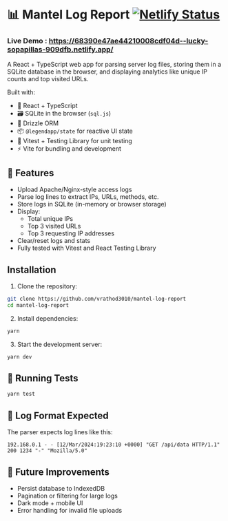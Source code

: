 # 📊 Mantel Log Report [![Netlify Status](https://api.netlify.com/api/v1/badges/5abbeb25-454f-422b-86a6-5edad5b13998/deploy-status)](https://app.netlify.com/projects/lucky-sopapillas-909dfb/deploys)

### Live Demo : https://68390e47ae44210008cdf04d--lucky-sopapillas-909dfb.netlify.app/

A React + TypeScript web app for parsing server log files, storing them in a SQLite database in the browser, and displaying analytics like unique IP counts and top visited URLs.

Built with:

- 🧠 React + TypeScript
- 🗃️ SQLite in the browser (`sql.js`)
- 🧰 Drizzle ORM
- 📦 `@legendapp/state` for reactive UI state
- 🧪 Vitest + Testing Library for unit testing
- ⚡ Vite for bundling and development

## 🚀 Features

- Upload Apache/Nginx-style access logs
- Parse log lines to extract IPs, URLs, methods, etc.
- Store logs in SQLite (in-memory or browser storage)
- Display:
  - Total unique IPs
  - Top 3 visited URLs
  - Top 3 requesting IP addresses
- Clear/reset logs and stats
- Fully tested with Vitest and React Testing Library

## Installation

1. Clone the repository:

```bash
git clone https://github.com/vrathod3010/mantel-log-report
cd mantel-log-report
```

2. Install dependencies:

```bash
yarn
```

3. Start the development server:

```bash
yarn dev
```

## 🧪 Running Tests

```bash
yarn test
```

## 📝 Log Format Expected

The parser expects log lines like this:

```
192.168.0.1 - - [12/Mar/2024:19:23:10 +0000] "GET /api/data HTTP/1.1" 200 1234 "-" "Mozilla/5.0"
```

## 📂 Future Improvements

- Persist database to IndexedDB
- Pagination or filtering for large logs
- Dark mode + mobile UI
- Error handling for invalid file uploads
